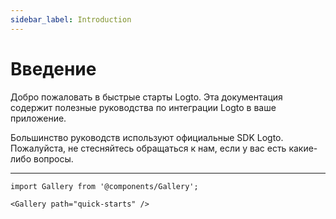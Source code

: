 ```yaml
---
sidebar_label: Introduction
---
```


# Введение

Добро пожаловать в быстрые старты Logto. Эта документация содержит полезные руководства по интеграции Logto в ваше приложение.

Большинство руководств используют официальные SDK Logto. Пожалуйста, не стесняйтесь обращаться к нам, если у вас есть какие-либо вопросы.

---

```mdx-code-block
import Gallery from '@components/Gallery';

<Gallery path="quick-starts" />
```

